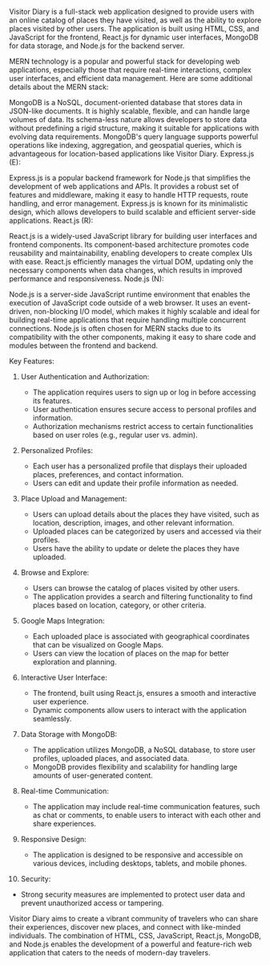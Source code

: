 Visitor Diary is a full-stack web application designed to provide users with an online catalog of places they have visited, as well as the ability to explore places visited by other users. The application is built using HTML, CSS, and JavaScript for the frontend, React.js for dynamic user interfaces, MongoDB for data storage, and Node.js for the backend server.

MERN technology is a popular and powerful stack for developing web applications, especially those that require real-time interactions, complex user interfaces, and efficient data management. Here are some additional details about the MERN stack:

MongoDB is a NoSQL, document-oriented database that stores data in JSON-like documents. It is highly scalable, flexible, and can handle large volumes of data.
Its schema-less nature allows developers to store data without predefining a rigid structure, making it suitable for applications with evolving data requirements.
MongoDB's query language supports powerful operations like indexing, aggregation, and geospatial queries, which is advantageous for location-based applications like Visitor Diary.
Express.js (E):

Express.js is a popular backend framework for Node.js that simplifies the development of web applications and APIs.
It provides a robust set of features and middleware, making it easy to handle HTTP requests, route handling, and error management.
Express.js is known for its minimalistic design, which allows developers to build scalable and efficient server-side applications.
React.js (R):

React.js is a widely-used JavaScript library for building user interfaces and frontend components.
Its component-based architecture promotes code reusability and maintainability, enabling developers to create complex UIs with ease.
React.js efficiently manages the virtual DOM, updating only the necessary components when data changes, which results in improved performance and responsiveness.
Node.js (N):

Node.js is a server-side JavaScript runtime environment that enables the execution of JavaScript code outside of a web browser.
It uses an event-driven, non-blocking I/O model, which makes it highly scalable and ideal for building real-time applications that require handling multiple concurrent connections.
Node.js is often chosen for MERN stacks due to its compatibility with the other components, making it easy to share code and modules between the frontend and backend.

Key Features:
1. User Authentication and Authorization:
   - The application requires users to sign up or log in before accessing its features.
   - User authentication ensures secure access to personal profiles and information.
   - Authorization mechanisms restrict access to certain functionalities based on user roles (e.g., regular user vs. admin).

2. Personalized Profiles:
   - Each user has a personalized profile that displays their uploaded places, preferences, and contact information.
   - Users can edit and update their profile information as needed.

3. Place Upload and Management:
   - Users can upload details about the places they have visited, such as location, description, images, and other relevant information.
   - Uploaded places can be categorized by users and accessed via their profiles.
   - Users have the ability to update or delete the places they have uploaded.

4. Browse and Explore:
   - Users can browse the catalog of places visited by other users.
   - The application provides a search and filtering functionality to find places based on location, category, or other criteria.

5. Google Maps Integration:
   - Each uploaded place is associated with geographical coordinates that can be visualized on Google Maps.
   - Users can view the location of places on the map for better exploration and planning.

6. Interactive User Interface:
   - The frontend, built using React.js, ensures a smooth and interactive user experience.
   - Dynamic components allow users to interact with the application seamlessly.

7. Data Storage with MongoDB:
   - The application utilizes MongoDB, a NoSQL database, to store user profiles, uploaded places, and associated data.
   - MongoDB provides flexibility and scalability for handling large amounts of user-generated content.

8. Real-time Communication:
   - The application may include real-time communication features, such as chat or comments, to enable users to interact with each other and share experiences.

9. Responsive Design:
   - The application is designed to be responsive and accessible on various devices, including desktops, tablets, and mobile phones.

10. Security:
   - Strong security measures are implemented to protect user data and prevent unauthorized access or tampering.

Visitor Diary aims to create a vibrant community of travelers who can share their experiences, discover new places, and connect with like-minded individuals. The combination of HTML, CSS, JavaScript, React.js, MongoDB, and Node.js enables the development of a powerful and feature-rich web application that caters to the needs of modern-day travelers.

